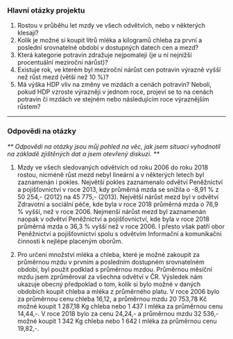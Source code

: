 ### Hlavní otázky projektu





1. Rostou v průběhu let mzdy ve všech odvětvích, nebo v některých klesají?
2. Kolik je možné si koupit litrů mléka a kilogramů chleba za první a poslední srovnatelné období v dostupných datech cen a mezd?
3. Která kategorie potravin zdražuje nejpomaleji (je u ní nejnižší procentuální meziroční nárůst)?
4. Existuje rok, ve kterém byl meziroční nárůst cen potravin výrazně vyšší než růst mezd (větší než 10 %)?
5. Má výška HDP vliv na změny ve mzdách a cenách potravin? Neboli, pokud HDP vzroste výrazněji v jednom roce, projeví se to na cenách potravin či mzdách ve stejném nebo následujícím roce výraznějším růstem?





------------------------





### Odpovědi na otázky 



*\*\* Odpovědi na otázky jsou můj pohled na věc, jak jsem situaci vyhodnotil na základě zjištěných dat a jsem otevřený diskuzi. \*\**





1. Mzdy ve všech sledovaných odvětvích od roku 2006 do roku 2018 rostou, nicméně růst mezd nebyl lineární a v některých letech byl zaznamenán i pokles. Největší pokles zaznamenalo odvětví Peněžnictví a pojišťovnictví v roce 2013, kdy průměrná mzda se snížila o -8,91 % z 50 254,- (2012) na 45 775,- (2013). Největší nárůst mezd byl v odvětví Zdravotní a sociální péče, kde byla v roce 2018 průměrná mzda o 76,9 % vyšší, než v roce 2006. Nejmenší nárůst mezd byl zaznamenán naopak v odvětví Peněžnictví a pojišťovnictví, kde byla v roce 2018 průměrná mzda o 36,3 % vyšší než v roce 2006. I přesto však patří obor Peněžnictví a pojišťovnictví spolu s odvětvím Informační a komunikační činnosti k nejlépe placeným oborům.
   
2. Pro určení množství mléka a chleba, které je možné zakoupit za průměrnou mzdu v prvním a posledním dostupném srovnatelném období, byl použit podklad s průměrnou mzdou. Průměrnou měsíční mzdu jsem zprůměroval za všechna odvětví v ČR. Výsledek nám ukazuje obecný předpoklad o tom, kolik si bylo možné v daných obdobích koupit chleba a mléka z průměrného platu. V roce 2006 bylo za průměrnou cenu chleba 16,12, a průměrnou mzdu 20 753,78 Kč možné koupit 1 287,18 Kg chleba nebo 1 437 l mléka za průměrnou cenu 14,44,-. V roce 2018 bylo za cenu 24,24,- a průměrnou mzdu 32 536,- možné koupit 1 342 Kg chleba nebo 1 642 l mléka za průměrnou cenu 19,82,-.
